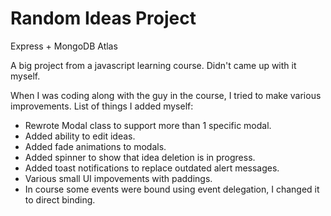 # Random Ideas Project
Express + MongoDB Atlas

A big project from a javascript learning course. Didn't came up with it myself.

When I was coding along with the guy in the course, I tried to make various improvements. List of things I added myself:

- Rewrote Modal class to support more than 1 specific modal.
- Added ability to edit ideas.
- Added fade animations to modals.
- Added spinner to show that idea deletion is in progress.
- Added toast notifications to replace outdated alert messages.
- Various small UI impovements with paddings.
- In course some events were bound using event delegation, I changed it to direct binding.
